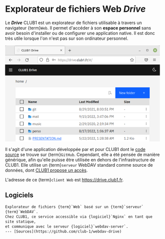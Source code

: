 Explorateur de fichiers Web *Drive*
===================================

Le _**Drive**_ CLUB1 est un explorateur de fichiers utilisable à travers un navigateur {term}`Web`.
Il permet d'accéder à son **espace personnel** sans avoir besoin d'installer ou de configurer une application native.
Il est donc très utile lorsque l'on n'est pas sur son ordinateur personnel.

![capture d'écran WebDav drive](drive/webdav_drive.png)

Il s'agit d'une application développée par et pour CLUB1
dont le [code source](https://github.com/club-1/webdav-drive) se trouve sur {term}`GitHub`.
Cependant, elle a été pensée de manière générique, afin qu'elle puisse être utilisée en dehors de l'infrastructure de CLUB1.
Elle utilise un {term}`serveur` WebDAV standard comme source de données,
dont [CLUB1 propose un accès](webdav.md).

L'adresse de ce {term}`client Web` est <https://drive.club1.fr>.

Logiciels
---------

```{logiciel} WebDAV Drive
Explorateur de fichiers {term}`Web` basé sur un {term}`serveur` {term}`WebDAV`.
Chez CLUB1, ce service accessible via {logiciel}`Nginx` en tant que site statique,
et communique avec le serveur {logiciel}`webdav-server`.
--- [Sources](https://github.com/club-1/webdav-drive)
```
